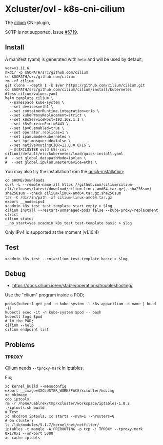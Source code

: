 # Xcluster/ovl - k8s-cni-cilium

The [cilium](https://github.com/cilium/cilium) CNI-plugin,

SCTP is not supported, issue [#5719](https://github.com/cilium/cilium/issues/5719).


## Install

A manifest (yaml) is generated with `helm` and will be used by default;

```
ver=v1.11.6
mkdir -p $GOPATH/src/github.com/cilium
cd $GOPATH/src/github.com/cilium
rm -rf cilium
git clone --depth 1 -b $ver https://github.com/cilium/cilium.git
cd $GOPATH/src/github.com/cilium/cilium/install/kubernetes
#less cilium/values.yaml
helm template cilium \
  --namespace kube-system \
  --set devices=eth1 \
  --set containerRuntime.integration=crio \
  --set kubeProxyReplacement=strict \
  --set k8sServiceHost=192.168.1.1 \
  --set k8sServicePort=6443 \
  --set ipv6.enabled=true \
  --set operator.replicas=1 \
  --set ipam.mode=kubernetes \
  --set bpf.masquerade=false \
  --set nativeRoutingCIDR=11.0.0.0/16 \
  > $($XCLUSTER ovld k8s-cni-cilium)/default/etc/kubernetes/load/quick-install.yaml
#  --set global.datapathMode=ipvlan \
#  --set global.ipvlan.masterDevice=eth1 \
```

You may also try the installation from the [quick-installation](https://docs.cilium.io/en/stable/gettingstarted/k8s-install-default/#quick-installation);
```
cd $HOME/Downloads
curl -L --remote-name-all https://github.com/cilium/cilium-cli/releases/latest/download/cilium-linux-amd64.tar.gz{,.sha256sum}
sha256sum --check cilium-linux-amd64.tar.gz.sha256sum
tar -C /dir/in/path -xf cilium-linux-amd64.tar.gz
export __mode=ipv4
xcadmin k8s_test test-template start_empty > $log
cilium install --restart-unmanaged-pods false --kube-proxy-replacement strict 
cilium status
__no_start=yes xcadmin k8s_test test-template basic > $log
```
Only IPv4 is supported at the moment (v1.10.4)





## Test

```
xcadmin k8s_test --cni=cilium test-template basic > $log
```


## Debug

* https://docs.cilium.io/en/stable/operations/troubleshooting/

Use the "cilium" program inside a POD;
```
pod=$(kubectl get pod -n kube-system -l k8s-app=cilium -o name | head -1)
kubectl exec -it -n kube-system $pod -- bash
kubectl logs $pod
# In the POD;
cilium --help
cilium endpoint list
```

## Problems


#### TPROXY

Cilium needs `--tproxy-mark` in iptables.

Fix;
```
xc kernel_build --menuconfig
export __image=$XCLUSTER_WORKSPACE/xcluster/hd.img
xc mkimage
cdo iptools
rm -r /home/uablrek/tmp/xcluster/workspace/iptables-1.8.2
./iptools.sh build
# Test
xc mkcdrom iptools; xc starts --nvm=1 --nrouters=0
# On cluster;
ls /lib/modules/5.1.7/kernel/net/netfilter/
iptables -t mangle -A PREROUTING -p tcp -j TPROXY --tproxy-mark 0x1/0x1 --on-port 5000
xc cache iptools
```
